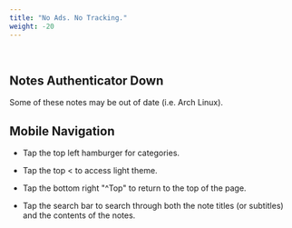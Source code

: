 ```yaml
---
title: "No Ads. No Tracking."
weight: -20
---
```


<br />

## Notes Authenticator Down

Some of these notes may be out of date (i.e. Arch Linux).

## Mobile Navigation

- Tap the top left hamburger for categories.

- Tap the top < to access light theme.

- Tap the bottom right "^Top" to return to the top of the page.

- Tap the search bar to search through both the note titles (or subtitles) and the contents of the notes.